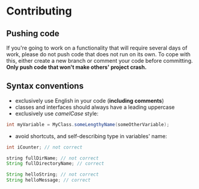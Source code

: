 # Contributing

## Pushing code

If you're going to work on a functionality that will require several days of work, please do not push code that does not run on its own. To cope with this, either create a new branch or comment your code before committing.
**Only push code that won't make others' project crash.**

## Syntax conventions

- exclusively use English in your code (**including comments**)
- classes and interfaces should always have a leading uppercase
- exclusively use *camelCase* style:
```java
int myVariable = MyClass.someLengthyName(someOtherVariable);
```
- avoid shortcuts, and self-describing type in variables' name:
```java
int iCounter; // not correct

string fullDirName; // not correct
String fullDirectoryName; // correct

String helloString; // not correct
String helloMessage; // correct
```
